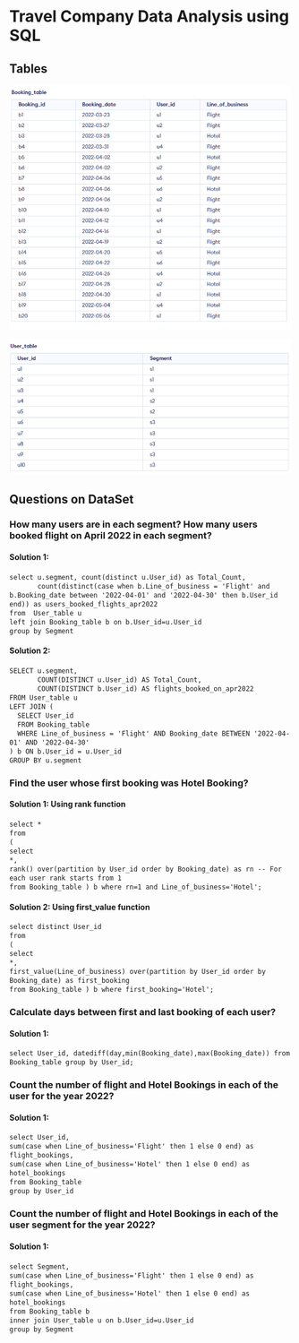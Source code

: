 # Travel Company Data Analysis using SQL

## Tables

![Table1](./img/Booking_Table.png)

![Table2](./img/user_table.png)

## Questions on DataSet

### How many users are in each segment? How many users booked flight on April 2022 in each segment?

#### Solution 1:

```
select u.segment, count(distinct u.User_id) as Total_Count,
       count(distinct(case when b.Line_of_business = 'Flight' and b.Booking_date between '2022-04-01' and '2022-04-30' then b.User_id end)) as users_booked_flights_apr2022
from  User_table u
left join Booking_table b on b.User_id=u.User_id
group by Segment

```

#### Solution 2:

```
SELECT u.segment,
       COUNT(DISTINCT u.User_id) AS Total_Count,
       COUNT(DISTINCT b.User_id) AS flights_booked_on_apr2022
FROM User_table u
LEFT JOIN (
  SELECT User_id
  FROM Booking_table
  WHERE Line_of_business = 'Flight' AND Booking_date BETWEEN '2022-04-01' AND '2022-04-30'
) b ON b.User_id = u.User_id
GROUP BY u.segment

```

### Find the user whose first booking was Hotel Booking?

#### Solution 1: Using rank function
```
select *
from
(
select 
*,
rank() over(partition by User_id order by Booking_date) as rn -- For each user rank starts from 1 
from Booking_table ) b where rn=1 and Line_of_business='Hotel';

```
#### Solution 2: Using first_value function
```
select distinct User_id
from
(
select 
*,
first_value(Line_of_business) over(partition by User_id order by Booking_date) as first_booking 
from Booking_table ) b where first_booking='Hotel';

```
### Calculate days between first and last booking of each user?

#### Solution 1:
```
select User_id, datediff(day,min(Booking_date),max(Booking_date)) from Booking_table group by User_id;

```


### Count the number of flight and Hotel Bookings in each of the user for the year 2022?

#### Solution 1:

```
select User_id,
sum(case when Line_of_business='Flight' then 1 else 0 end) as flight_bookings,
sum(case when Line_of_business='Hotel' then 1 else 0 end) as hotel_bookings
from Booking_table
group by User_id

```
### Count the number of flight and Hotel Bookings in each of the user segment for the year 2022?

#### Solution 1:

```
select Segment,
sum(case when Line_of_business='Flight' then 1 else 0 end) as flight_bookings,
sum(case when Line_of_business='Hotel' then 1 else 0 end) as hotel_bookings
from Booking_table b
inner join User_table u on b.User_id=u.User_id
group by Segment

```









